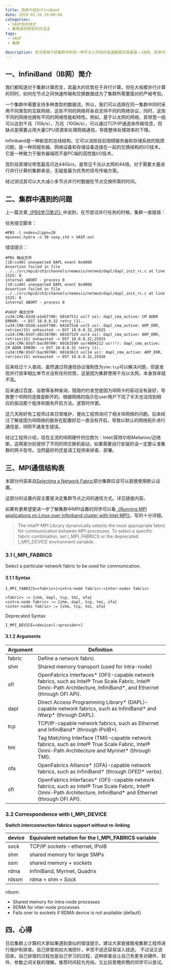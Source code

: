 ```yaml
---
title: 简单介绍InfiniBand
date: 2019-02-26 19:00:09
categories:  
 - VASP自学成才
 - 集群里的那些坑坑洼洼
tags: 
 - VASP
 - 集群

description: 本文简单介绍集群中的另一种不为人所知的高速数据交换通道——IB网。具体内容不会深入，只是简单记录一些基础知识。
---
```


## 一、InfiniBand（IB网）简介

我们都知道对于集群计算而言，其最大的优势在于并行计算。但在大规模并行计算的同时，如何在节点之间快速传输和交换数据成为了集群所需要面对的严峻考验。

一个集群中需要支持多种类型的数据流，所以，我们可以选择在同一集群中同时采用不同类型的互联网络，这些不同的网络将各自支持不同的网络协议，同时，这些不同的网络也拥有不同的网络性能和特性。例如，基于以太网的网络，其带宽一般可以达到千兆（1Gb/s）、万兆（10Gb/s），可以通过TCP/IP通道来传输信息，但缺点是需要占用大量CPU资源来处理网络通信，导致整体处理效率的下降。

Infiniband是一种新型的总线结构，它可以消除目前阻碍服务器和存储系统的瓶颈问题，是一种将服务器、网络设备和存储设备连接在一起的交换结构的I/O技术。 它是一种致力于服务器端而不是PC端的高性能I/O技术。

现阶段其理论带宽最高可达44Gb/s，是常见千兆以太网的44倍。对于需要大量进行并行计算的集群来说，无疑是最为优秀的信号传输方案。
 
经过测试其可以大大减小多节点并行时数据在节点交换所需的时间。


## 二、集群中遇到的问题


上一篇文章[《PBS学习笔记》](https://myvivi.life/2019/02/21/PBS_Notes/)中说到，在节尝试并行任务的时候，集群一直报错：

任务提交脚本：
```
#PBS -l nodes=2:ppn=20
mpiexec.hydra -n 30 vasp_std > VASP.out
```
错误提示：
```
#PBS 输出文件
[18:cu40] unexpected DAPL event 0x4008
Assertion failed in file ../../src/mpid/ch3/channels/nemesis/netmod/dapl/dapl_init_rc.c at line 1525: 0
internal ABORT - process 0
[19:cu40] unexpected DAPL event 0x4008
Assertion failed in file ../../src/mpid/ch3/channels/nemesis/netmod/dapl/dapl_init_rc.c at line 1525: 0
internal ABORT - process 0

#VASP 输出文件
cu34:CMA:65dd:a1ebf700: 60167511 us(7 us): dapl_cma_active: CM ADDR ERROR: -> DST 10.0.0.32 retry (1)..
cu34:CMA:65dd:a1ebf700: 60167516 us(5 us): dapl_cma_active: ARP_ERR, retries(15) exhausted -> DST 10.0.0.32,25925
cu34:CMA:65df:d8134700: 60167529 us(4 us): dapl_cma_active: ARP_ERR, retries(15) exhausted -> DST 10.0.0.32,25925
cu34:CMA:65d7:bac99700: 60163599 us(4004212 us!!!): dapl_cma_active: CM ADDR ERROR: -> DST 10.0.0.32 retry (1)..
cu34:CMA:65d7:bac99700: 60163613 us(14 us): dapl_cma_active: ARP_ERR, retries(15) exhausted -> DST 10.0.0.32,25916
```

后来经过个人查阅，虽然通过将通信协议强制改为`shm:tcp`可以解决问题，但是发现并行效率相比单节点没有任何优势，这是因为集群使用千兆以太网，本身效率就不高。

后来通过百度、谷歌等各种查询，隐隐约约发觉是因为IB网卡的驱动没有装好，导致整个IB网的连接是断开的。根据网络的指示在user用户下找了半天也没找到相应的驱动那个程序和服务开启方法。遂暂时作罢。

这几天刚好有工程师过来日常维护，便向工程师询问了相关IB网络的问题。后来经过了解是因为IB网络的服务在配置好后一直没有开启，导致以默认的网络拓扑进行通信是，IB网不通发生错误。

经过工程师介绍，现在主流的IB网硬件供应商为：Intel/英特尔和Mellanox/迈络斯，这两家分别提供了不同的IB交换机驱动，如果需要自行安装的话一定要认准集群的网卡型号。当然最好的还是请工程师来排查、部署。


## 三、MPI通信结构表

本部分内容来自[Selecting a Network Fabric](https://scc.ustc.edu.cn/zlsc/chinagrid/intel/Getting_Started/2_6_Selecting_a_Network_Fabric.htm)部分集群应该可以直接使用默认设置。

这部分的设置内容主要是决定集群节点之间的通信方式。详见链接内容。

如果有更希望更进一步了解集群中MPI设置的同学可以看[《Running MPI applications on Linux over Infiniband cluster with Intel MPI》](https://www.mir.wustl.edu/Portals/0/Documents/Uploads/CHPC/WashU_6_intelmpi.pdf)，写的十分详细。

>The Intel® MPI Library dynamically selects the most appropriate fabric for communication between MPI processes. To select a specific fabric combination, set I_MPI_FABRICS or the deprecated I_MPI_DEVICE environment variable.

### 3.1 I_MPI_FABRICS

Select a particular network fabric to be used for communication.

#### 3.1.1 Syntax

`I_MPI_FABRICS=<fabric>|<intra-node fabric>:<inter-nodes fabric>`

```
<fabric> := {shm, dapl, tcp, tmi, ofa}
<intra-node fabric> := {shm, dapl, tcp, tmi, ofa}
<inter-nodes fabric> := {shm, tcp, tmi, ofa}
```
Deprecated Syntax

`I_MPI_DEVICE=<device>[:<provider>]`

#### 3.1.2 Arguments

|Argument|Definition|
|--|--|
|fabric|Define a network fabric|
|shm|Shared memory transport (used for intra-node)|
|ofi|OpenFabrics Interfaces* (OFI)-capable network fabrics, such as Intel® True Scale Fabric, Intel® Omni-Path Architecture, InfiniBand\*, and Ethernet (through OFI API).|
|dapl|Direct Access Programming Library\* (DAPL)-capable network fabrics, such as InfiniBand\* and iWarp\* (through DAPL). 
|tcp|TCP/IP-capable network fabrics, such as Ethernet and InfiniBand\* (through IPoIB\*).|
|tmi|Tag Matching Interface (TMI)-capable network fabrics, such as Intel® True Scale Fabric, Intel® Omni-Path Architecture and Myrinet\* (through TMI).
|ofa|OpenFabrics Alliance* (OFA)-capable network fabrics, such as InfiniBand\* (through OFED* verbs).
|ofi|OpenFabrics Interfaces\* (OFI)-capable network fabrics, such as Intel® True Scale Fabric, Intel® Omni-Path Architecture, InfiniBand\* and Ethernet (through OFI API). 

### 3.2 Correspondence with I_MPI_DEVICE

**Switch interconnection fabrics support without re-linking**

|device|Equivalent notation for the I_MPI_FABRICS variable|
|---|---|
|sock|TCP/IP sockets – ethernet,  IPoIB|
|shm|shared memory for large SMPs|
|ssm|shared memory + sockets|
|rdma|InfiniBand,  Myrinet,  Quadrix|
|rdssm|rdma + shm + Sock|

rdssm:
- Shared memory for intra-node processes
- RDMA for inter-node processes
- Fails over to sockets if RDMA device is not available (default)


## 四、心得
日后集群上计算的大家如果遇到类似的错误提示，建议大家直接致电集群工程师进行维护和排查。自己排查宛如大海捞针，辛苦不说还容易误入歧途。
不过话又说回来，自己排错的过程也是自己学习的过程，这种排查会让自己有更多对硬件、软件、参数之间关联的理解。推荐时间较为充裕，又比较爱瞎折腾的同学可以尝试。

